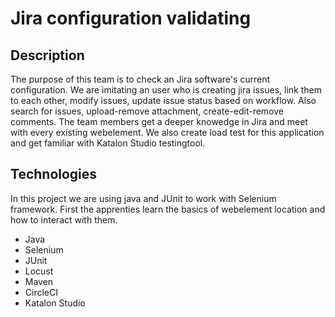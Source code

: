 # Jira configuration validating 

## Description
The purpose of this team is to check an Jira software's current configuration. We are imitating an user who is creating jira issues, link them to each other, modify issues, update issue status based on workflow. Also search for issues, upload-remove attachment, create-edit-remove comments.
The team members get a deeper knowedge in Jira and meet with every existing webelement. We also create load test for this application and get familiar with Katalon Studio testingtool. 

## Technologies
In this project we are using java and JUnit to work with Selenium framework. First the apprenties learn the basics of webelement location and how to interact with them. 

- Java
- Selenium
- JUnit
- Locust
- Maven
- CircleCI
- Katalon Studio
